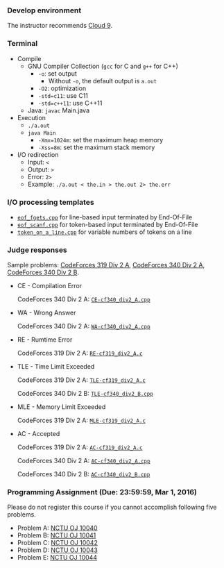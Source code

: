### Develop environment
The instructor recommends [Cloud 9](https://c9.io/).

### Terminal

+   Compile
    +   GNU Compiler Collection (`gcc` for C and `g++` for C++)
        +   `-o`: set output
            +   Without `-o`, the default output is `a.out`
        +   `-O2`: optimization
        +   `-std=c11`: use C11
        +   `-std=c++11`: use C++11
    +   Java: `javac` Main.java
+   Execution
    +   `./a.out`
    +   `java Main`
        +   `-Xmx=1024m`: set the maximum heap memory
        +   `-Xss=8m`: set the maximum stack memory
+   I/O redirection
    +   Input: `<`
    +   Output: `>`
    +   Error: `2>`
    +   Example: `./a.out < the.in > the.out 2> the.err`

### I/O processing templates

+	[`eof_fgets.cpp`](eof_fgets.cpp) for line-based input terminated by End-Of-File
+	[`eof_scanf.cpp`](eof_scanf.cpp) for token-based input terminated by End-Of-File
+	[`token_on_a_line.cpp`](token_on_a_line.cpp) for variable numbers of tokens on a line

### Judge responses

Sample problems:
[CodeForces 319 Div 2 A](http://codeforces.com/contest/577/problem/A), 
[CodeForces 340 Div 2 A](http://codeforces.com/problemset/problem/617/A), 
[CodeForces 340 Div 2 B](http://codeforces.com/problemset/problem/617/B). 

+   CE - Compilation Error

    CodeForces 340 Div 2 A: [`CE-cf340_div2_A.cpp`](CE-cf340_div2_A.cpp)
+   WA - Wrong Answer

    CodeForces 340 Div 2 A: [`WA-cf340_div2_A.cpp`](WA-cf340_div2_A.cpp)
+   RE - Rumtime Error

    CodeForces 319 Div 2 A: [`RE-cf319_div2_A.c`](RE-cf319_div2_A.c)
+   TLE - Time Limit Exceeded

    CodeForces 319 Div 2 A: [`TLE-cf319_div2_A.c`](TLE-cf319_div2_A.c)
    
    CodeForces 340 Div 2 B: [`TLE-cf340_div2_B.cpp`](TLE-cf340_div2_B.cpp)
+   MLE - Memory Limit Exceeded

    CodeForces 319 Div 2 A: [`MLE-cf319_div2_A.c`](MLE-cf319_div2_A.c)
+   AC - Accepted

    CodeForces 319 Div 2 A: [`AC-cf319_div2_A.c`](AC-cf319_div2_A.c)
    
    CodeForces 340 Div 2 A: [`AC-cf340_div2_A.cpp`](AC-cf340_div2_A.cpp)
    
    CodeForces 340 Div 2 B: [`AC-cf340_div2_B.cpp`](AC-cf340_div2_B.cpp)

### Programming Assignment (Due: 23:59:59, Mar 1, 2016)
Please do not register this course if you cannot accomplish following five problems.

+   Problem A: [NCTU OJ 10040](https://oj.nctu.me/groups/2/problems/10040/)
+   Problem B: [NCTU OJ 10041](https://oj.nctu.me/groups/2/problems/10041/)
+   Problem C: [NCTU OJ 10042](https://oj.nctu.me/groups/2/problems/10042/)
+   Problem D: [NCTU OJ 10043](https://oj.nctu.me/groups/2/problems/10043/)
+   Problem E: [NCTU OJ 10044](https://oj.nctu.me/groups/2/problems/10044/)
